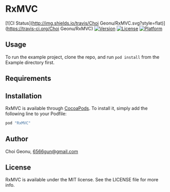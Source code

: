 # RxMVC

[![CI Status](http://img.shields.io/travis/Choi Geonu/RxMVC.svg?style=flat)](https://travis-ci.org/Choi Geonu/RxMVC)
[![Version](https://img.shields.io/cocoapods/v/RxMVC.svg?style=flat)](http://cocoapods.org/pods/RxMVC)
[![License](https://img.shields.io/cocoapods/l/RxMVC.svg?style=flat)](http://cocoapods.org/pods/RxMVC)
[![Platform](https://img.shields.io/cocoapods/p/RxMVC.svg?style=flat)](http://cocoapods.org/pods/RxMVC)

## Usage

To run the example project, clone the repo, and run `pod install` from the Example directory first.

## Requirements

## Installation

RxMVC is available through [CocoaPods](http://cocoapods.org). To install
it, simply add the following line to your Podfile:

```ruby
pod "RxMVC"
```

## Author

Choi Geonu, 6566gun@gmail.com

## License

RxMVC is available under the MIT license. See the LICENSE file for more info.
